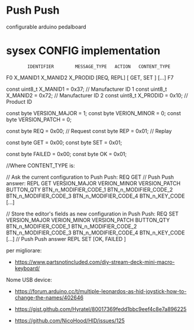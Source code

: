 # Push Push
configurable arduino pedalboard

# sysex CONFIG implementation


            IDENTIFIER        MESSAGE_TYPE   ACTION   CONTENT_TYPE       
F0 X_MANID1 X_MANID2 X_PRODID [REQ, REPL] [ GET, SET ]   [...]           F7

const uint8_t X_MANID1 = 0x37; // Manufacturer ID 1
const uint8_t X_MANID2 = 0x72; // Manufacturer ID 2
const uint8_t X_PRODID = 0x10; // Product ID

const byte VERSION_MAJOR = 1;
const byte VERION_MINOR = 0;
const byte VERSION_PATCH = 0;

const byte REQ = 0x00; // Request
const byte REP = 0x01; // Replay

const byte GET = 0x00; 
const byte SET = 0x01;

const byte FAILED = 0x00;
const byte OK = 0x01;


//Where CONTENT_TYPE is: 

// Ask the current configuration to Push Push:
REQ GET 
// Push Push answer:
REPL GET VERSION_MAJOR VERION_MINOR VERSION_PATCH BUTTON_QTY BTN_n_MODIFIER_CODE_1 BTN_n_MODIFIER_CODE_2 BTN_n_MODIFIER_CODE_3 BTN_n_MODIFIER_CODE_4 BTN_n_KEY_CODE [...]

// Store the editor's fields as new configuration in Push Push:
REQ SET VERSION_MAJOR VERION_MINOR VERSION_PATCH BUTTON_QTY BTN_n_MODIFIER_CODE_1 BTN_n_MODIFIER_CODE_2 BTN_n_MODIFIER_CODE_3 BTN_n_MODIFIER_CODE_4 BTN_n_KEY_CODE [...]
// Push Push answer
REPL SET  [OK, FAILED ]


per migliorare:
- https://www.partsnotincluded.com/diy-stream-deck-mini-macro-keyboard/

Nome USB device:

 - https://forum.arduino.cc/t/multiple-leonardos-as-hid-joystick-how-to-change-the-names/402646

 - https://gist.github.com/Hyratel/80017369fedd1bbc9eef4c8e7a896225

 - https://github.com/NicoHood/HID/issues/125
 
